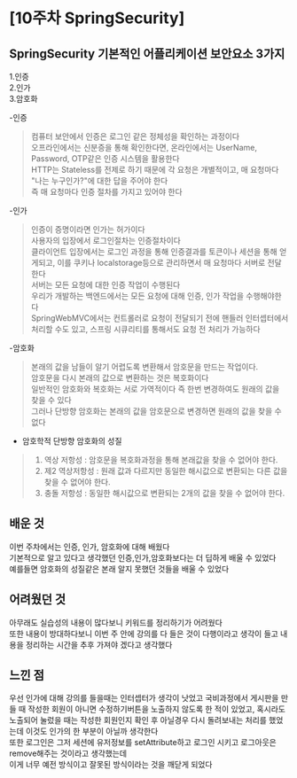 # \[10주차 SpringSecurity]

## SpringSecurity 기본적인 어플리케이션 보안요소 3가지     

1.인증   
2.인가   
3.암호화   

-인증    
> 컴퓨터 보안에서 인증은 로그인 같은 정체성을 확인하는 과정이다      
> 오프라인에서는 신분증을 통해 확인한다면, 온라인에서는 UserName, Password, OTP같은 인증 시스템을 활용한다    
> HTTP는 Stateless를 전제로 하기 때문에 각 요청은 개별적이고, 매 요청마다 "나는 누구인가?"에 대한 답을 주어야 한다     
> 즉 매 요청마다 인증 절차를 가지고 있어야 한다       

-인가     
> 인증이 증명이라면 인가는 허가이다     
> 사용자의 입장에서 로그인절차는 인증절차이다    
> 클라이언트 입장에서는 로그인 과정을 통해 인증결과를 토큰이나 세션을 통해 얻게되고, 이를 쿠키나 localstorage등으로 관리하면서 매 요청마다 서버로 전달한다     
> 서버는 모든 요청에 대한 인증 작업이 수행된다     
> 우리가 개발하는 백엔드에서는 모든 요청에 대해 인증, 인가 작업을 수행해야한다      
> SpringWebMVC에서는 컨트롤러로 요청이 전달되기 전에 핸들러 인터셉터에서 처리할 수도 있고, 스프링 시큐리티를 통해서도 요청 전 처리가 가능하다     

-암호화    
> 본래의 값을 남들이 알기 어렵도록 변환해서 암호문을 만드는 작업이다.      
> 암호문을 다시 본래의 값으로 변환하는 것은 복호화이다      
> 일반적인 암호화와 복호화는 서로 가역적이다 즉 한번 변경하여도 원래의 값을 찾을 수 있다     
> 그러나 단방향 암호화는 본래의 값을 암호문으로 변경하면 원래의 값을 찾을 수 없다     

- 암호학적 단방향 암호화의 성질     
> 1. 역상 저항성 : 암호문을 복호화과정을 통해 본래값을 찾을 수 없어야 한다.    
> 2. 제2 역상저항성 : 원래 값과 다르지만 동일한 해시값으로 변환되는 다른 값을 찾을 수 없어야 한다.    
> 3. 충돌 저항성 : 동일한 해시값으로 변환되는 2개의 값을 찾을 수 없어야 한다.    
   
## 배운 것     
이번 주차에서는 인증, 인가, 암호화에 대해 배웠다     
기본적으로 알고 있다고 생각했던 인증,인가,암호화보다는 더 딥하게 배울 수 있었다    
예를들면 암호화의 성질같은 본래 알지 못했던 것들을 배울 수 있었다     

## 어려웠던 것 
아무래도 실습성의 내용이 많다보니 키워드를 정리하기가 어려웠다      
또한 내용이 방대하다보니 이번 주 안에 강의를 다 들은 것이 다행이라고 생각이 들고 내용을 정리하는 시간을 추후 가져야 겠다고 생각했다     

## 느낀 점        
우선 인가에 대해 강의를 들을때는 인터셉터가 생각이 낫었고 국비과정에서 게시판을 만들 때 작성한 회원이 아니면 수정하기버튼을 노출하지 않도록 한 적이 있었고, 혹시라도    노출되어 눌렀을 때는 작성한 회원인지 확인 후 아닐경우 다시 돌려보내는 처리를 했었는데 이것도 인가의 한 부분이 아닐까 생각한다     
또한 로그인은 그저 세션에 유저정보를 setAttribute하고 로그인 시키고 로그아웃은  remove해주는 것이라고 생각했는데     
이게 너무 예전 방식이고 잘못된 방식이라는 것을 깨닫게 되었다    
